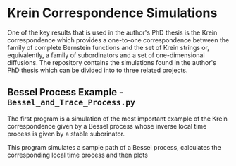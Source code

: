 # Krein Correspondence Simulations
One of the key results that is used in the author's PhD thesis is the Krein correspondence which provides a one-to-one correspondence between the family of complete Bernstein functions and the set of Krein strings or, equivalently, a family of subordinators and a set of one-dimensional diffusions. The repository contains the simulations found in the author's PhD thesis which can be divided into to three related projects.

## Bessel Process Example - `Bessel_and_Trace_Process.py`
The first program is a simulation of the most important example of the Krein correspondence given by a Bessel process whose inverse local time process is given by a stable suborinator.

This program simulates a sample path of a Bessel process, calculates the corresponding local time process and then plots  
